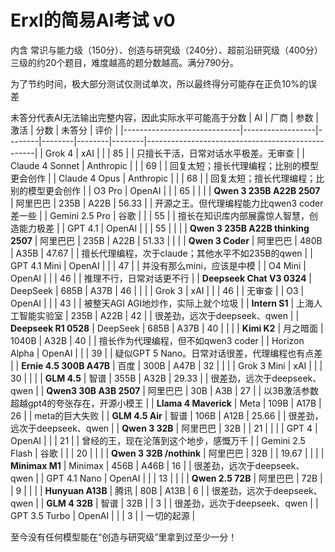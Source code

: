 # Erxl的简易AI考试 v0
内含 常识与能力级（150分）、创造与研究级（240分）、超前沿研究级（400分） 三级的约20个题目，难度越高的题分数越高。满分790分。

为了节约时间，极大部分测试仅测试单次，所以最终得分可能存在正负10%的误差

未答分代表AI无法输出完整内容，因此实际水平可能高于分数
| AI                          | 厂商             | 参数   | 激活   | 分数   | 未答分 | 评价                                             |
|-----------------------------|------------------|--------|--------|--------|--------|--------------------------------------------------|
| Grok 4                      | xAI              |        |        | 85     |        | 只擅长干活，日常对话水平极差。无审查             |
| Claude 4 Sonnet             | Anthropic        |        |        | 69     |        | 回复太短；擅长代理编程；比别的模型更会创作       |
| Claude 4 Opus               | Anthropic        |        |        | 68     |        | 回复太短；擅长代理编程；比别的模型更会创作       |
| O3 Pro                      | OpenAI           |        |        | 65     |        |                                                  |
| **Qwen 3 235B A22B 2507**   | 阿里巴巴         | 235B   | A22B   | 56.33  |        | 开源之王。但代理编程能力比qwen3 coder差一些      |
| Gemini 2.5 Pro              | 谷歌             |        |        | 55     |        | 擅长在知识库内部展露惊人智慧，创造能力极差       |
| GPT 4.1                     | OpenAI           |        |        | 55     |        |                                                  |
| **Qwen 3 235B A22B thinking 2507** | 阿里巴巴  | 235B   | A22B   | 51.33  |        |                                                  |
| **Qwen 3 Coder**            | 阿里巴巴         | 480B   | A35B   | 47.67  |        | 擅长代理编程，次于claude；其他水平不如235B的qwen |
| GPT 4.1 Mini                | OpenAI           |        |        | 47     |        | 并没有那么mini，应该是中模                       |
| O4 Mini                     | OpenAI           |        |        | 46     |        | 推理不行，日常对话更不行                         |
| **Deepseek Chat V3 0324**   | DeepSeek         | 685B   | A37B   | 46     |        |                                                  |
| Grok 3                      | xAI              |        |        | 46     |        | 无审查                                           |
| O3                          | OpenAI           |        |        | 43     |        | 被整天AGI AGI地炒作，实际上就个垃圾              |
| **Intern S1**               | 上海人工智能实验室 | 235B | A22B   | 42     |        | 很差劲，远次于deepseek、qwen                     |
| **Deepseek R1 0528**        | DeepSeek         | 685B   | A37B   | 40     |        |                                                  |
| **Kimi K2**                 | 月之暗面         | 1040B  | A32B   | 40     |        | 擅长作为代理编程，但不如qwen3 coder              |
| Horizon Alpha               | OpenAI           |        |        | 39     |        | 疑似GPT 5 Nano。日常对话很差，代理编程也有点差   |
| **Ernie 4.5 300B A47B**     | 百度             | 300B   | A47B   | 32     |        |                                                  |
| Grok 3 Mini                 | xAI              |        |        | 30     |        |                                                  |
| **GLM 4.5**                 | 智谱             | 355B   | A32B   | 29.33  |        | 很差劲，远次于deepseek、qwen                     |
| **Qwen3 30B A3B 2507**      | 阿里巴巴         | 30B    | A3B    | 27     |        | 以3B激活参数超越gpt4的夸张存在，开源小模王       |
| **Llama 4 Maverick**        | Meta             | 109B   | A17B   | 26     |        | meta的巨大失败                                   |
| **GLM 4.5 Air**             | 智谱             | 106B   | A12B   | 25.66  |        | 很差劲，远次于deepseek、qwen                     |
| **Qwen 3 32B**              | 阿里巴巴         | 32B    |        | 21     |        |                                                  |
| GPT 4                       | OpenAI           |        |        | 21     |        | 曾经的王，现在沦落到这个地步，感慨万千           |
| Gemini 2.5 Flash            | 谷歌             |        |        | 20     |        |                                                  |
| **Qwen 3 32B /nothink**     | 阿里巴巴         | 32B    |        | 19.67  |        |                                                  |
| **Minimax M1**              | Minimax          | 456B   | A46B   | 16     |        | 很差劲，远次于deepseek、qwen                     |
| GPT 4.1 Nano                | OpenAI           |        |        | 13     |        |                                                  |
| **Qwen 2.5 72B**            | 阿里巴巴         | 72B    |        | 9      |        |                                                  |
| **Hunyuan A13B**            | 腾讯             | 80B    | A13B   | 6      |        | 很差劲，远次于deepseek、qwen                     |
| **GLM 4 32B**               | 智谱             | 32B    |        | 3      |        | 很差劲，远次于deepseek、qwen                     |
| GPT 3.5 Turbo               | OpenAI           |        |        | 3      |        | 一切的起源                                       |

至今没有任何模型能在“创造与研究级”里拿到过至少一分！


